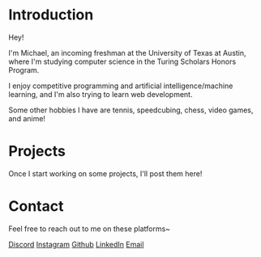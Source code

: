 # Introduction
Hey!

I'm Michael, an incoming freshman at the University of Texas at Austin, where I'm studying computer science in the Turing Scholars Honors Program.

I enjoy competitive programming and artificial intelligence/machine learning, and I'm also trying to learn web development.

Some other hobbies I have are tennis, speedcubing, chess, video games, and anime!

# Projects
Once I start working on some projects, I'll post them here!

# Contact
Feel free to reach out to me on these platforms~

[Discord](https://discordapp.com/users/545056316905750539) 
[Instagram](https://www.instagram.com/michael.jxu/) 
[Github](https://github.com/michyjz) 
[LinkedIn](https://www.linkedin.com/in/michael-j-xu/) 
[Email](mailto:jiazhuo.xu@gmail.com) 
